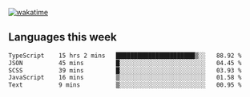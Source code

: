 [![wakatime](https://wakatime.com/badge/user/2d08dcba-b829-42d8-897d-6a005f58591f.svg)](https://wakatime.com/@2d08dcba-b829-42d8-897d-6a005f58591f)

## Languages this week

<!--START_SECTION:waka-->

```txt
TypeScript    15 hrs 2 mins   ██████████████████████▒░░   88.92 %
JSON          45 mins         █░░░░░░░░░░░░░░░░░░░░░░░░   04.45 %
SCSS          39 mins         █░░░░░░░░░░░░░░░░░░░░░░░░   03.93 %
JavaScript    16 mins         ▒░░░░░░░░░░░░░░░░░░░░░░░░   01.58 %
Text          9 mins          ▒░░░░░░░░░░░░░░░░░░░░░░░░   00.95 %
```

<!--END_SECTION:waka-->
